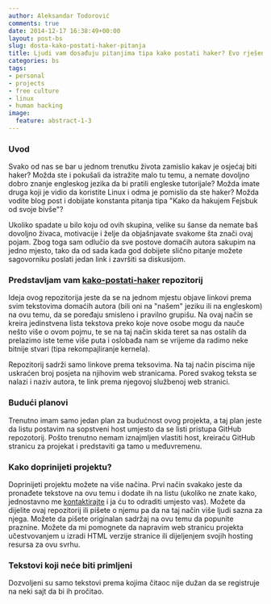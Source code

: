 ```yaml
---
author: Aleksandar Todorović
comments: true
date: 2014-12-17 16:38:49+00:00
layout: post-bs
slug: dosta-kako-postati-haker-pitanja
title: Ljudi vam dosađuju pitanjima tipa kako postati haker? Evo rješenja
categories: bs
tags:
- personal
- projects
- free culture
- linux
- human hacking
image:
  feature: abstract-1-3
---
```


### Uvod


Svako od nas se bar u jednom trenutku života zamislio kakav je osjećaj biti haker? Možda ste i pokušali da istražite malo tu temu, a nemate dovoljno dobro znanje engleskog jezika da bi pratili engleske tutorijale? Možda imate druga koji je vidio da koristite Linux i odma je pomislio da ste haker? Možda vodite blog post i dobijate konstanta pitanja tipa "Kako da hakujem Fejsbuk od svoje bivše"?

Ukoliko spadate u bilo koju od ovih skupina, velike su šanse da nemate baš dovoljno živaca, motivacije i želje da objašnjavate svakome šta znači ovaj pojam. Zbog toga sam odlučio da sve postove domaćih autora sakupim na jedno mjesto, tako da od sada kada god dobijete slično pitanje možete sagovorniku poslati jedan link i završiti sa diskusijom.


### Predstavljam vam [kako-postati-haker](https://github.com/aleksandar-todorovic/kako-postati-haker) repozitorij


Ideja ovog repozitorija jeste da se na jednom mjestu objave linkovi prema svim tekstovima domaćih autora (bili oni na "našem" jeziku ili na engleskom) na ovu temu, da se poređaju smisleno i pravilno grupišu. Na ovaj način se kreira jedinstvena lista tekstova preko koje nove osobe mogu da nauče nešto više o ovom pojmu, te se na taj način skida teret sa nas ostalih da prelazimo iste teme više puta i oslobađa nam se vrijeme da radimo neke bitnije stvari (tipa rekompajliranje kernela).

Repozitorij sadrži samo linkove prema teksovima. Na taj način piscima nije uskraćen broj posjeta na njihovim web stranicama. Pored svakog teksta se nalazi i naziv autora, te link prema njegovoj službenoj web stranici.


### Budući planovi


Trenutno imam samo jedan plan za budućnost ovog projekta, a taj plan jeste da listu postavim na sopstveni host umjesto da se listi pristupa GitHub repozotorij. Pošto trenutno nemam iznajmljen vlastiti host, kreiraću GitHub stranicu za projekat i predstaviti ga tamo u međuvremenu.


### Kako doprinijeti projektu?


Doprinijeti projektu možete na više načina. Prvi način svakako jeste da pronađete tekstove na ovu temu i dodate ih na listu (ukoliko ne znate kako, jednostavno me [kontaktirajte](mailto:aleksandar.todorovic@mail.ru) i ja ću to odraditi umjesto vas). Možete da dijelite ovaj repozitorij ili pišete o njemu pa da na taj način više ljudi sazna za njega. Možete da pišete originalan sadržaj na ovu temu da popunite praznine. Možete da mi pomognete da napravim web stranicu projekta učestvovanjem u izradi HTML verzije stranice ili dijeljenjem svojih hosting resursa za ovu svrhu.


### Tekstovi koji neće biti primljeni


Dozvoljeni su samo tekstovi prema kojima čitaoc nije dužan da se registruje na neki sajt da bi ih pročitao.
